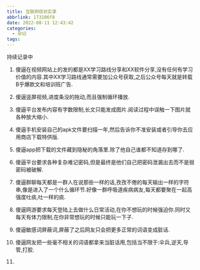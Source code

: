 ```yaml
---
title: 互联网现状实录
abbrlink: 173106f8
date: 2022-08-11 12:43:42
categories:
  - 杂记
tags:
---
```


持续记录中

<!-- more -->

1. 傻逼在视频网站上的发的都是XX学习路线分享和XX软件分享,没有任何有学习价值的内容.其中XX学习路线通常需要加公众号获取,之后公众号每天就是转载B乎爆款文和培训班广告.

2. 傻逼竖屏视频,进度条没的拖动,而且强制循环播放.

3. 傻逼平台发布内容有字数限制,长文只能发成图片.阅读过程中误触一下图片就各种放大缩小.

4. 傻逼手机安装自己的apk文件要扫描一年,然后告诉你不准安装或者引导你去应用商店下载特供版.

5. 傻逼app把下载的文件藏到隐秘的角落里.除了他自己谁都不知道存到哪了.

6. 傻逼平台要求各种复杂难记密码,但是最终是他们自己把密码泄漏出去而不是弱密码被破解.

7. 傻逼群聊每天都是一群人在说那些一样的话,孜孜不倦的每天输出一样的字符串,像是进入了一个什么循环节.好像一群呼吸道疾病病友,每天都要聚在一起高强度吐痰,吐一样的痰.

8. 傻逼网游要求每天登陆上去做什么日常活动,在你不想玩的时候强迫你.同时又每天有体力限制,在你非常想玩的时候只能玩一下子.

9. 傻逼敏感词屏蔽词,屏蔽了之后网友只会把更多正常的词语变成脏话.

10. 傻逼网友把一些毫不相关的词语都拿来当脏话用,包括当不限于:伞兵,逆天,导管,打胶.

11. 